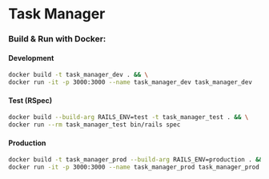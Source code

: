 # Task Manager

### Build & Run with Docker:

#### Development
```bash
docker build -t task_manager_dev . && \
docker run -it -p 3000:3000 --name task_manager_dev task_manager_dev
```

#### Test (RSpec)
```bash
docker build --build-arg RAILS_ENV=test -t task_manager_test . && \
docker run --rm task_manager_test bin/rails spec
```

#### Production
```bash
docker build -t task_manager_prod --build-arg RAILS_ENV=production . && \
docker run -it -p 3000:3000 --name task_manager_prod task_manager_prod
```